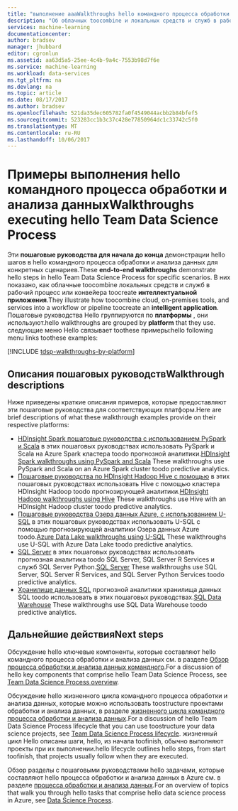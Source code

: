 ```yaml
---
title: "выполнение aaaWalkthroughs hello командного процесса обработки и анализа данных в Azure | Документы Microsoft"
description: "Об облачных toocombine и локальных средств и служб в рабочий процесс или конвейера toocreate интеллектуальной приложения."
services: machine-learning
documentationcenter: 
author: bradsev
manager: jhubbard
editor: cgronlun
ms.assetid: aa63d5a5-25ee-4c4b-9a4c-7553b98d7f6e
ms.service: machine-learning
ms.workload: data-services
ms.tgt_pltfrm: na
ms.devlang: na
ms.topic: article
ms.date: 08/17/2017
ms.author: bradsev
ms.openlocfilehash: 521da35dec605782fa0f4549044acbb2b84bfef5
ms.sourcegitcommit: 523283cc1b3c37c428e77850964dc1c33742c5f0
ms.translationtype: MT
ms.contentlocale: ru-RU
ms.lasthandoff: 10/06/2017
---
```

# <a name="walkthroughs-executing-hello-team-data-science-process"></a><span data-ttu-id="80e2f-103">Примеры выполнения hello командного процесса обработки и анализа данных</span><span class="sxs-lookup"><span data-stu-id="80e2f-103">Walkthroughs executing hello Team Data Science Process</span></span>

<span data-ttu-id="80e2f-104">Эти **пошаговые руководства для начала до конца** демонстрации hello шагов в hello командного процесса обработки и анализа данных для конкретных сценариев.</span><span class="sxs-lookup"><span data-stu-id="80e2f-104">These **end-to-end walkthroughs** demonstrate hello steps in hello Team Data Science Process for specific scenarios.</span></span> <span data-ttu-id="80e2f-105">В них показано, как облачные toocombine локальных средств и служб в рабочий процесс или конвейера toocreate **интеллектуальной приложения**.</span><span class="sxs-lookup"><span data-stu-id="80e2f-105">They illustrate how toocombine cloud, on-premises tools, and services into a workflow or pipeline toocreate an **intelligent application**.</span></span> <span data-ttu-id="80e2f-106">Пошаговые руководства Hello группируются по **платформы** , они используют.</span><span class="sxs-lookup"><span data-stu-id="80e2f-106">hello walkthroughs are grouped by **platform** that they use.</span></span> <span data-ttu-id="80e2f-107">следующие меню Hello связывает toothese примеры:</span><span class="sxs-lookup"><span data-stu-id="80e2f-107">hello following menu links toothese examples:</span></span>

[!INCLUDE [tdsp-walkthroughs-by-platform](../../includes/tdsp-walkthroughs-by-platform.md)]


## <a name="walkthrough-descriptions"></a><span data-ttu-id="80e2f-108">Описания пошаговых руководств</span><span class="sxs-lookup"><span data-stu-id="80e2f-108">Walkthrough descriptions</span></span>

<span data-ttu-id="80e2f-109">Ниже приведены краткие описания примеров, которые предоставляют эти пошаговые руководства для соответствующих платформ.</span><span class="sxs-lookup"><span data-stu-id="80e2f-109">Here are brief descriptions of what these walkthrough examples provide on their respective platforms:</span></span>

- <span data-ttu-id="80e2f-110">[HDInsight Spark пошаговые руководства с использованием PySpark и Scala](data-science-process-walkthroughs-spark.md) в этих пошаговых руководствах использовать PySpark и Scala на Azure Spark кластера toodo прогнозной аналитики.</span><span class="sxs-lookup"><span data-stu-id="80e2f-110">[HDInsight Spark walkthroughs using PySpark and Scala](data-science-process-walkthroughs-spark.md) These walkthroughs use PySpark and Scala on an Azure Spark cluster toodo predictive analytics.</span></span> 
- <span data-ttu-id="80e2f-111">[Пошаговые руководства по HDInsight Hadoop Hive с помощью](data-science-process-walkthroughs-hdinsight-hadoop.md) в этих пошаговых руководствах использовать Hive с помощью кластера HDInsight Hadoop toodo прогнозирующей аналитики.</span><span class="sxs-lookup"><span data-stu-id="80e2f-111">[HDInsight Hadoop walkthroughs using Hive](data-science-process-walkthroughs-hdinsight-hadoop.md) These walkthroughs use Hive with an HDInsight Hadoop cluster toodo predictive analytics.</span></span>
- <span data-ttu-id="80e2f-112">[Пошаговые руководства Озера данных Azure, с использованием U-SQL](data-science-process-walkthroughs-azure-data-lake.md) в этих пошаговых руководствах использовать U-SQL с помощью прогнозирующей аналитики Озера данных Azure toodo.</span><span class="sxs-lookup"><span data-stu-id="80e2f-112">[Azure Data Lake walkthroughs using U-SQL](data-science-process-walkthroughs-azure-data-lake.md) These walkthroughs use U-SQL with Azure Data Lake toodo predictive analytics.</span></span>
- <span data-ttu-id="80e2f-113">[SQL Server](data-science-process-walkthroughs-sql-server.md) в этих пошаговых руководствах использовать прогнозная аналитика toodo SQL Server, SQL Server R Services и служб SQL Server Python.</span><span class="sxs-lookup"><span data-stu-id="80e2f-113">[SQL Server](data-science-process-walkthroughs-sql-server.md) These walkthroughs use SQL Server, SQL Server R Services, and SQL Server Python Services toodo predictive analytics.</span></span>
- <span data-ttu-id="80e2f-114">[Хранилище данных SQL](data-science-process-walkthroughs-sql-data-warehouse.md) прогнозной аналитики хранилища данных SQL toodo использовать в этих пошаговых руководствах.</span><span class="sxs-lookup"><span data-stu-id="80e2f-114">[SQL Data Warehouse](data-science-process-walkthroughs-sql-data-warehouse.md) These walkthroughs use SQL Data Warehouse toodo predictive analytics.</span></span> 



## <a name="next-steps"></a><span data-ttu-id="80e2f-115">Дальнейшие действия</span><span class="sxs-lookup"><span data-stu-id="80e2f-115">Next steps</span></span>

<span data-ttu-id="80e2f-116">Обсуждение hello ключевые компоненты, которые составляют hello командного процесса обработки и анализа данных см. в разделе [Обзор процесса обработки и анализа данных командного](data-science-process-overview.md).</span><span class="sxs-lookup"><span data-stu-id="80e2f-116">For a discussion of hello key components that comprise hello Team Data Science Process, see [Team Data Science Process overview](data-science-process-overview.md).</span></span>

<span data-ttu-id="80e2f-117">Обсуждение hello жизненного цикла командного процесса обработки и анализа данных, которые можно использовать toostructure проектами обработки и анализа данных, в разделе [жизненного цикла командного процесса обработки и анализа данных](data-science-process-lifecycle.md).</span><span class="sxs-lookup"><span data-stu-id="80e2f-117">For a discussion of hello Team Data Science Process lifecycle that you can use toostructure your data science projects, see [Team Data Science Process lifecycle](data-science-process-lifecycle.md).</span></span> <span data-ttu-id="80e2f-118">жизненный цикл Hello описаны шаги, hello, из начала toofinish, обычно выполняют проекты при их выполнении.</span><span class="sxs-lookup"><span data-stu-id="80e2f-118">hello lifecycle outlines hello steps, from start toofinish, that projects usually follow when they are executed.</span></span> 

<span data-ttu-id="80e2f-119">Обзор разделы с пошаговыми руководствами hello задачами, которые составляют hello процесса обработки и анализа данных в Azure см. в разделе [процесса обработки и анализа данных](http://aka.ms/datascienceprocess).</span><span class="sxs-lookup"><span data-stu-id="80e2f-119">For an overview of topics that walk you through hello tasks that comprise hello data science process in Azure, see [Data Science Process](http://aka.ms/datascienceprocess).</span></span> 

